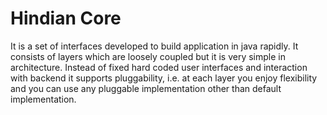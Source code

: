 # Hindian Core
It is a set of interfaces developed to build application in java rapidly. It consists of layers which are loosely coupled  but it is very simple in architecture. Instead of fixed hard coded user interfaces and interaction with backend it supports pluggability, i.e. at each layer you enjoy flexibility and you can use any pluggable implementation other than default implementation.
